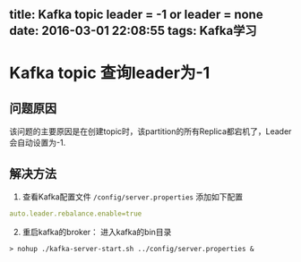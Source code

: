 title: Kafka topic leader = -1 or leader = none
date: 2016-03-01 22:08:55
tags: Kafka学习
---
# Kafka topic 查询leader为-1 #
## 问题原因 ##
该问题的主要原因是在创建topic时，该partition的所有Replica都宕机了，Leader会自动设置为-1.

## 解决方法 ##
1. 查看Kafka配置文件 `/config/server.properties`
添加如下配置

```yaml
auto.leader.rebalance.enable=true
```

2. 重启kafka的broker：
进入kafka的bin目录

```SHELL
> nohup ./kafka-server-start.sh ../config/server.properties &
``` 